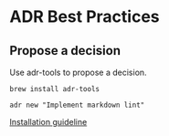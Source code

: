 # ADR Best Practices

## Propose a decision

Use adr-tools to propose a decision.

```shell
brew install adr-tools

adr new "Implement markdown lint"
```

[Installation guideline](https://github.com/npryce/adr-tools/blob/master/INSTALL.md)
